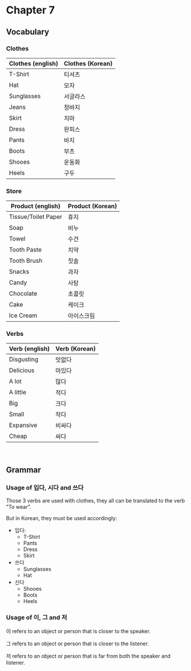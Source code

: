 # Chapter 7

## Vocabulary

### Clothes

| Clothes (english) | Clothes (Korean) |
| ----------------- | ---------------- |
| T-Shirt           | 티셔츠           |
| Hat               | 모자             |
| Sunglasses        | 서글라스         |
| Jeans             | 청바지           |
| Skirt             | 치마             |
| Dress             | 완피스           |
| Pants             | 바지             |
| Boots             | 부츠             |
| Shooes            | 운동화           |
| Heels             | 구두             |

### Store

| Product (english)   | Product (Korean) |
| ------------------- | ---------------- |
| Tissue/Toilet Paper | 휴지             |
| Soap                | 비누             |
| Towel               | 수건             |
| Tooth Paste         | 치약             |
| Tooth Brush         | 칫솔             |
| Snacks              | 과자             |
| Candy               | 사탕             |
| Chocolate           | 초콜릿           |
| Cake                | 케이크           |
| Ice Cream           | 아이스크림       |

### Verbs

| Verb (english) | Verb (Korean) |
| -------------- | ------------- |
| Disgusting     | 맛없다        |
| Delicious      | 마있다        |
| A lot          | 많다          |
| A little       | 적다          |
| Big            | 크다          |
| Small          | 작다          |
| Expansive      | 비싸다        |
| Cheap          | 싸다          |

<br />

## Grammar

### Usage of 입다, 시다 and 쓰다

Those 3 verbs are used with clothes, they all can be translated to the verb "To wear".

But in Korean, they must be used accordingly:

- 입다:
  - T-Shirt
  - Pants
  - Dress
  - Skirt
- 쓰다
  - Sunglasses
  - Hat
- 신다
  - Shooes
  - Boots
  - Heels

### Usage of 이, 그 and 저

이 refers to an object or person that is closer to the speaker.

그 refers to an object or person that is closer to the listener.

저 refers to an object or person that is far from both the speaker and listener.
